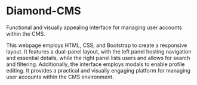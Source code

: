 # Diamond-CMS
Functional and visually appealing interface for managing user accounts within the CMS.

 This webpage employs HTML, CSS, and Bootstrap to create a responsive layout. It features a dual-panel layout, with the left panel hosting navigation and essential details, while the right panel lists users and allows for search and filtering. Additionally, the interface employs modals to enable profile editing. It provides a practical and visually engaging platform for managing user accounts within the CMS environment.
